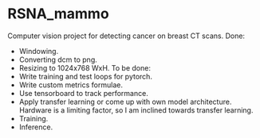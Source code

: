 # RSNA_mammo
Computer vision project for detecting cancer on breast CT scans.
Done:
  - Windowing.
  - Converting dcm to png.
  - Resizing to 1024x768 WxH.
To be done:
  - Write training and test loops for pytorch.
  - Write custom metrics formulae.
  - Use tensorboard to track performance.
  - Apply transfer learning or come up with own model architecture. Hardware is a limiting factor, so I am inclined towards transfer learning.
  - Training.
  - Inference.
